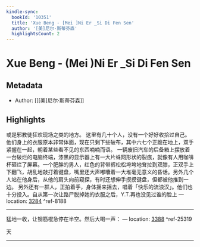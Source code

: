 ```yaml
---
kindle-sync:
  bookId: '10351'
  title: 'Xue Beng - [Mei ]Ni Er _Si Di Fen Sen'
  author: '[美]尼尔·斯蒂芬森'
  highlightsCount: 2
---
```

# Xue Beng - (Mei )Ni Er _Si Di Fen Sen
## Metadata
* Author: [[[美]尼尔·斯蒂芬森]]

## Highlights
或是邪教徒狂欢现场之类的地方。 这里有几十个人，没有一个好好收拾过自己。他们身上的衣服原本非常体面，现在只剩下些破布，其中六七个正跪在地上，双手紧握在一起，朝着某些看不见的东西喃喃而语。 一辆废旧汽车的后备箱上摆放着一台破烂的电脑终端，漆黑的显示器上有一大片蛛网形状的裂痕，就像有人用咖啡杯砸烂了屏幕。一个肥胖的男人，红色的背带裤松松垮垮地耷拉到双膝，正双手上下翻飞，胡乱地敲打着键盘，嘴里还大声嘟囔着一大堆毫无意义的昏话。另外几个人站在他身后，从他的肩头向前窥探，有时还想伸手摸摸键盘，但都被他推到一边。 另外还有一群人，正拍着手，身体摇来摇去，唱着「快乐的流浪汉」。他们也十分投入。自从第一次让路尸脱掉她的衣服之后，Y.T.再也没见过谁的脸上 — location: [3284]() ^ref-8188

---
猛地一收，让钢筋棍急停在半空。然后大喝一声： — location: [3388]() ^ref-25319

天

---

